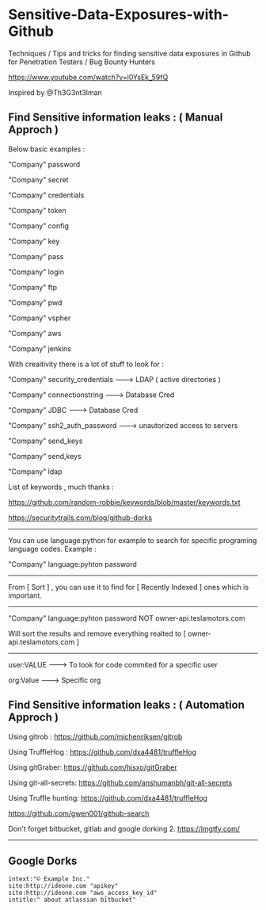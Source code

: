 # Sensitive-Data-Exposures-with-Github
Techniques / Tips and tricks for finding sensitive data exposures in Github for Penetration Testers / Bug Bounty Hunters 



https://www.youtube.com/watch?v=l0YsEk_59fQ 

Inspired by @Th3G3nt3lman

## Find Sensitive information leaks : ( Manual Approch ) 

Below basic examples : 

"Company" password 

"Company" secret 

"Company" credentials 

"Company" token 

"Company" config 

"Company" key 

"Company" pass 

"Company" login

"Company" ftp

"Company" pwd

"Company" vspher

"Company" aws

"Company" jenkins





With creaitivity there is a lot of stuff to look for : 

"Company" security_credentials    ---> LDAP ( active directories ) 

"Company" connectionstring    ---> Database Cred

"Company" JDBC ---> Database Cred

"Company" ssh2_auth_password ---> unautorized access to servers 

"Company" send_keys 

"Company" send,keys

"Company" ldap


List of keywords , much thanks : 

https://github.com/random-robbie/keywords/blob/master/keywords.txt

https://securitytrails.com/blog/github-dorks


________________________


You can use language:python for example to search for specific programing language codes. Example : 

"Company" language:pyhton password 


________________________


From [ Sort ] , you can use it to find for [ Recently Indexed ] ones which is important.

________________________


"Company" language:pyhton password NOT owner-api.teslamotors.com 

Will sort the results and remove everything realted to  [ owner-api.teslamotors.com  ] 


________________________


user:VALUE ---> To look for code commited for a specific user

org:Value ---> Specific org 








## Find Sensitive information leaks : ( Automation Approch ) 


Using gitrob : https://github.com/michenriksen/gitrob

Using TruffleHog : https://github.com/dxa4481/truffleHog

Using gitGraber: https://github.com/hisxo/gitGraber

Using git-all-secrets: https://github.com/anshumanbh/git-all-secrets

Using Truffle hunting: https://github.com/dxa4481/truffleHog


https://github.com/gwen001/github-search

Don't forget bitbucket, gitlab and google dorking 2.
https://lmgtfy.com/

_____________________________________

## Google Dorks

```
intext:"© Example Inc."
site:http://ideone.com "apikey" 
site:http://ideone.com "aws_access_key_id"
intitle:" about atlassian bitbucket"
```
